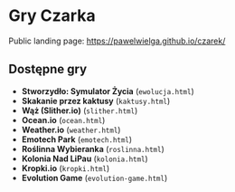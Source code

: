 # Gry Czarka

Public landing page: <https://pawelwielga.github.io/czarek/>

## Dostępne gry
- **Stworzydło: Symulator Życia** (`ewolucja.html`)
- **Skakanie przez kaktusy** (`kaktusy.html`)
- **Wąż (Slither.io)** (`slither.html`)
- **Ocean.io** (`ocean.html`)
- **Weather.io** (`weather.html`)
- **Emotech Park** (`emotech.html`)
- **Roślinna Wybieranka** (`roslinna.html`)
- **Kolonia Nad LiPau** (`kolonia.html`)
- **Kropki.io** (`kropki.html`)
- **Evolution Game** (`evolution-game.html`)
